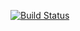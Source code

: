 
[![Build Status](http://34.125.13.41:8080/buildStatus/icon?job=instavote%2Fworker-build)](http://34.125.13.41:8080/job/instavote/job/worker-build/)
